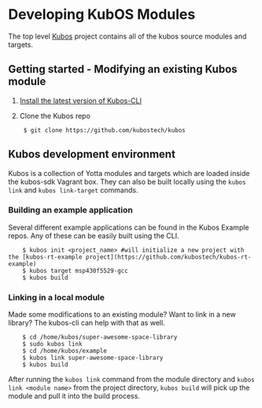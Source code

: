 # Developing KubOS Modules

The top level [Kubos](https://github.com/kubostech/kubos) project contains all of the kubos source modules and targets.

## Getting started - Modifying an existing Kubos module

1. [Install the latest version of Kubos-CLI](docs/sdk-installing.md)
2. Clone the Kubos repo

        $ git clone https://github.com/kubostech/kubos

## Kubos development environment

Kubos is a collection of Yotta modules and targets which are loaded inside the kubos-sdk Vagrant box. They can also be built locally using the `kubos link` and `kubos link-target`
commands.

### Building an example application

Several different example applications can be found in the Kubos Example repos. Any of these can be easily built using the CLI.

        $ kubos init <project_name> #will initialize a new project with the [kubos-rt-example project](https://github.com/kubostech/kubos-rt-example)
        $ kubos target msp430f5529-gcc
        $ kubos build

### Linking in a local module

Made some modifications to an existing module? Want to link in a new library? The kubos-cli can help with that as well.

        $ cd /home/kubos/super-awesome-space-library
        $ sudo kubos link
        $ cd /home/kubos/example
        $ kubos link super-awesome-space-library
        $ kubos build

After running the `kubos link` command from the module directory and `kubos link <module name>` from the project directory, `kubos build` will pick up the module and pull it into the build process.
